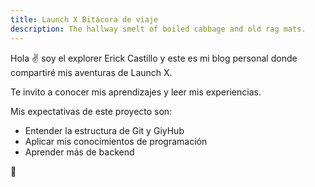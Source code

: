 ```yaml
---
title: Launch X Bitácora de viaje
description: The hallway smelt of boiled cabbage and old rag mats.
---
```


Hola ✌️  soy el explorer Erick Castillo y este es mi blog personal donde compartiré mis aventuras de Launch X.

Te invito a conocer mis aprendizajes y leer mis experiencias.

Mis expectativas de este proyecto son:
- Entender la estructura de Git y GiyHub
- Aplicar mis conocimientos de programación
- Aprender más de backend

🚀
